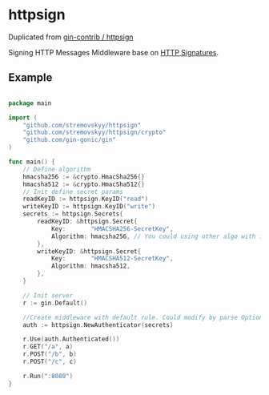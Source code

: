 # httpsign

Duplicated from [gin-contrib / httpsign](https://github.com/gin-contrib/httpsign)

Signing HTTP Messages Middleware base on [HTTP Signatures](https://tools.ietf.org/html/draft-cavage-http-signatures).

## Example

``` go

package main

import (
	"github.com/stremovskyy/httpsign"
	"github.com/stremovskyy/httpsign/crypto"
	"github.com/gin-gonic/gin"
)

func main() {
	// Define algorithm
	hmacsha256 := &crypto.HmacSha256{}
	hmacsha512 := &crypto.HmacSha512{}
	// Init define secret params
	readKeyID := httpsign.KeyID("read")
	writeKeyID := httpsign.KeyID("write")
	secrets := httpsign.Secrets{
		readKeyID: &httpsign.Secret{
			Key:       "HMACSHA256-SecretKey",
			Algorithm: hmacsha256, // You could using other algo with interface Crypto
		},
		writeKeyID: &httpsign.Secret{
			Key:       "HMACSHA512-SecretKey",
			Algorithm: hmacsha512,
		},
	}

	// Init server
	r := gin.Default()

	//Create middleware with default rule. Could modify by parse Option func
	auth := httpsign.NewAuthenticator(secrets)

	r.Use(auth.Authenticated())
	r.GET("/a", a)
	r.POST("/b", b)
	r.POST("/c", c)

	r.Run(":8080")
}

```
